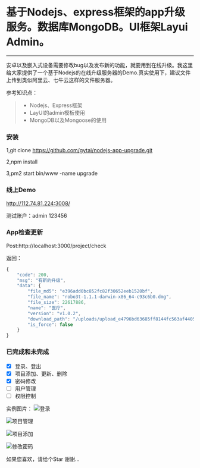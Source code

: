 # 基于Nodejs、express框架的app升级服务。数据库MongoDB。UI框架Layui Admin。

------

安卓以及嵌入式设备需要修改bug以及发布新的功能，就要用到在线升级。我这里给大家提供了一个基于Nodejs的在线升级服务器的Demo.真实使用下，建议文件上传到类似阿里云、七牛云这样的文件服务器。

参考知识点：
> * Nodejs、Express框架
> * LayUI的admin模板使用
> * MongoDB以及Mongoose的使用

### 安装
1,git clone https://github.com/gytai/nodejs-app-upgrade.git

2,npm install 

3,pm2 start bin/www -name upgrade

### 线上Demo
http://112.74.81.224:3008/

测试账户：admin 123456

### App检查更新
Post:http://localhost:3000/project/check

返回：
```javascript
{
    "code": 200,
    "msg": "有新的升级",
    "data": {
        "file_md5": "e396add0bc852fc82f30652eeb1520bf",
        "file_name": "robo3t-1.1.1-darwin-x86_64-c93c6b0.dmg",
        "file_size": 22617886,
        "name": "医疗",
        "version": "v1.0.2",
        "download_path": "/uploads/upload_e4796bd63685ff8144fc563af44052f4.dmg",
        "is_force": false
    }
}
```

### 已完成和未完成 
- [x] 登录、登出
- [x] 项目添加、更新、删除
- [x] 密码修改
- [ ] 用户管理
- [ ] 权限控制

实例图片：
![登录](https://github.com/gytai/nodejs-app-upgrade/blob/master/login.png)

![项目管理](https://github.com/gytai/nodejs-app-upgrade/blob/master/project.png)

![项目添加](https://github.com/gytai/nodejs-app-upgrade/blob/master/project_add.png)

![修改密码](https://github.com/gytai/nodejs-app-upgrade/blob/master/password_reset.png)

如果您喜欢，请给个Star 谢谢...
